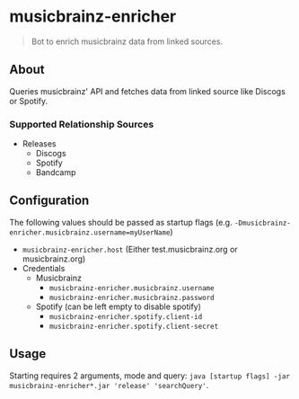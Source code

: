 # musicbrainz-enricher

> Bot to enrich musicbrainz data from linked sources.

## About

Queries musicbrainz' API and fetches data from linked source like Discogs or Spotify.

### Supported Relationship Sources

- Releases
    - Discogs
    - Spotify
    - Bandcamp

## Configuration

The following values should be passed as startup flags (e.g. `-Dmusicbrainz-enricher.musicbrainz.username=myUserName`)

- `musicbrainz-enricher.host` (Either test.musicbrainz.org or musicbrainz.org)
- Credentials
    - Musicbrainz
        - `musicbrainz-enricher.musicbrainz.username`
        - `musicbrainz-enricher.musicbrainz.password`
    - Spotify (can be left empty to disable spotify)
        - `musicbrainz-enricher.spotify.client-id`
        - `musicbrainz-enricher.spotify.client-secret`
        
## Usage

Starting requires 2 arguments, mode and query:
`java [startup flags] -jar musicbrainz-enricher*.jar 'release' 'searchQuery'`.